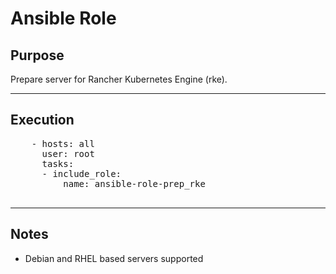 # Ansible Role



## Purpose
  Prepare server for Rancher Kubernetes Engine (rke).
  
----

## Execution
<pre>
    - hosts: all
      user: root
      tasks:
      - include_role:
          name: ansible-role-prep_rke

</pre>

----

## Notes
+ Debian and RHEL based servers supported
